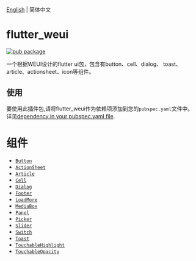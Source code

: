 [English](./README.md) | 简体中文

# flutter_weui

[![pub package](https://img.shields.io/pub/v/flutter_weui.svg)](https://pub.dartlang.org/packages/fluter_weui)

一个根据WEUI设计的flutter ui包，包含有button、cell、dialog、 toast、article、actionsheet、icon等组件。

## 使用

要使用此插件包,请将flutter_weui作为依赖项添加到您的`pubspec.yaml`文件中。 详见[dependency in your pubspec.yaml file](https://flutter.io/platform-plugins/).

# 组件

- [`Button`](https://github.com/flutter-studio/flutter-weui/blob/master/example/lib/button_example.dart)
- [`ActionSheet`](https://github.com/flutter-studio/flutter-weui/blob/master/example/lib/action_sheet_example.dart)
- [`Article`]()
- [`Cell`]()
- [`Dialog`]()
- [`Footer`]()
- [`LoadMore`]()
- [`MediaBox`]()
- [`Panel`]()
- [`Picker`]()
- [`Slider`]()
- [`Switch`]()
- [`Toast`]()
- [`TouchableHighlight`]()
- [`TouchableOpacity`]()
